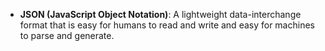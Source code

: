 - **JSON (JavaScript Object Notation)**: A lightweight data-interchange format that is easy for humans to read and write and easy for machines to parse and generate.